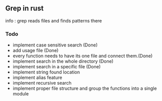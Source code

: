 ## Grep in rust

info : grep reads files and finds patterns there


### Todo 

- implement case sensitive search (Done)
- add usage file (Done)
- every function needs to have its one file and connect them.(Done)
- implement search in the whole directory (Done)
- implement search in a specific file (Done)
- implement string found location 
- implement alias feature 
- implement recursive search 
- implement proper file structure and group the functions into a single module 
